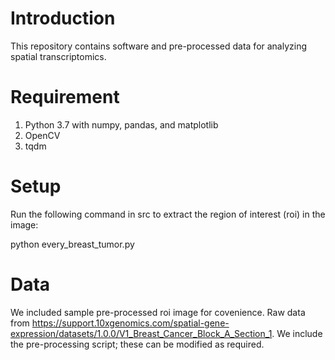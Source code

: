 # Introduction

This repository contains software and pre-processed data for analyzing spatial transcriptomics.

# Requirement

1. Python 3.7 with numpy, pandas, and matplotlib
2. OpenCV
3. tqdm


# Setup
Run the following command in src to extract the region of interest (roi) in the image:

python every_breast_tumor.py


# Data
We included sample pre-processed roi image for covenience. Raw data from https://support.10xgenomics.com/spatial-gene-expression/datasets/1.0.0/V1_Breast_Cancer_Block_A_Section_1. 
We include the pre-processing script; these can be modified as required.
